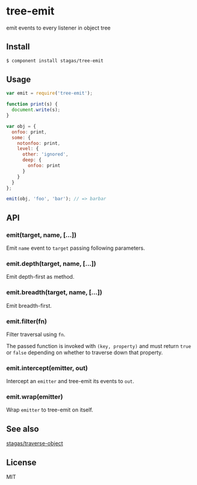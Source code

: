 
# tree-emit

emit events to every listener in object tree

## Install

```sh
$ component install stagas/tree-emit
```

## Usage

```js
var emit = require('tree-emit');

function print(s) {
  document.write(s);
}

var obj = {
  onfoo: print,
  some: {
    notonfoo: print,
    level: {
      other: 'ignored',
      deep: {
        onfoo: print
      }
    }
  }
};

emit(obj, 'foo', 'bar'); // => barbar
```

## API

### emit(target, name, [...])

Emit `name` event to `target`
passing following parameters.

### emit.depth(target, name, [...])

Emit depth-first as method.

### emit.breadth(target, name, [...])

Emit breadth-first.

### emit.filter(fn)

Filter traversal using `fn`.

The passed function is invoked with
`(key, property)` and must return
`true` or `false` depending on whether
to traverse down that property.

### emit.intercept(emitter, out)

Intercept an `emitter` and
tree-emit its events to `out`.

### emit.wrap(emitter)

Wrap `emitter` to tree-emit on itself.

## See also

[stagas/traverse-object](https://github.com/stagas/traverse-object)

## License

MIT
